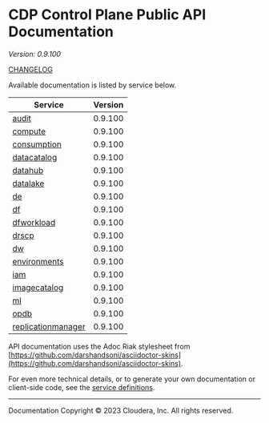 # CDP Control Plane Public API Documentation

*Version: 0.9.100*

[CHANGELOG](CHANGELOG.md)

Available documentation is listed by service below.

| Service | Version |
| --- | --- |
| [audit](./audit/index.html) | 0.9.100 |
| [compute](./compute/index.html) | 0.9.100 |
| [consumption](./consumption/index.html) | 0.9.100 |
| [datacatalog](./datacatalog/index.html) | 0.9.100 |
| [datahub](./datahub/index.html) | 0.9.100 |
| [datalake](./datalake/index.html) | 0.9.100 |
| [de](./de/index.html) | 0.9.100 |
| [df](./df/index.html) | 0.9.100 |
| [dfworkload](./dfworkload/index.html) | 0.9.100 |
| [drscp](./drscp/index.html) | 0.9.100 |
| [dw](./dw/index.html) | 0.9.100 |
| [environments](./environments/index.html) | 0.9.100 |
| [iam](./iam/index.html) | 0.9.100 |
| [imagecatalog](./imagecatalog/index.html) | 0.9.100 |
| [ml](./ml/index.html) | 0.9.100 |
| [opdb](./opdb/index.html) | 0.9.100 |
| [replicationmanager](./replicationmanager/index.html) | 0.9.100 |

API documentation uses the Adoc Riak stylesheet from
[https://github.com/darshandsoni/asciidoctor-skins](https://github.com/darshandsoni/asciidoctor-skins).

For even more technical details, or to generate your own documentation or client-side code, see the
[service definitions](swagger/).

----

Documentation Copyright © 2023 Cloudera, Inc. All rights reserved.

